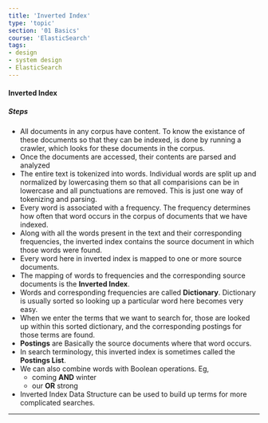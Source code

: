 ```yaml
---
title: 'Inverted Index'
type: 'topic'
section: '01 Basics'
course: 'ElasticSearch'
tags:
- design
- system design
- ElasticSearch
---
```

#### Inverted Index

##### Steps
- All documents in any corpus have content. To know the existance of these documents so that they can be indexed, is done by running a crawler, which looks for these documents in the corpus.
- Once the documents are accessed, their contents are parsed and analyzed
- The entire text is tokenized into words. Individual words are split up and normalized by lowercasing them so that all comparisions can be in lowercase and all punctuations are removed. This is just one way of tokenizing and parsing.
- Every word is associated with a frequency. The frequency determines how often that word occurs in the corpus of documents that we have indexed.
- Along with all the words present in the text and their corresponding frequencies, the inverted index contains the source document in which those words were found.
- Every word here in inverted index is mapped to one or more source documents.
- The mapping of words to frequencies and the corresponding source documents is the **Inverted Index**.
- Words and corresponding frequencies are called **Dictionary**. Dictionary is usually sorted so looking up a particular word here becomes very easy. 
- When we enter the terms that we want to search for, those are looked up within this sorted dictionary, and the corresponding postings for those terms are found. 
- **Postings** are Basically the source documents where that word occurs.
- In search terminology, this inverted index is sometimes called the **Postings List**.
- We can also combine words with Boolean operations. Eg,
  - coming **AND** winter
  - our **OR** strong
- Inverted Index Data Structure can be used to build up terms for more complicated searches.

---
